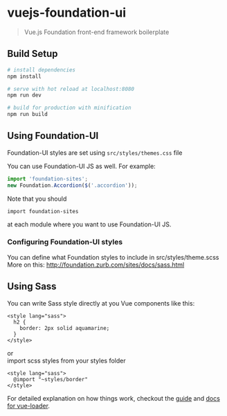 # vuejs-foundation-ui

> Vue.js Foundation front-end framework boilerplate

## Build Setup

``` bash
# install dependencies
npm install

# serve with hot reload at localhost:8080
npm run dev

# build for production with minification
npm run build
```

## Using Foundation-UI
Foundation-UI styles are set using ```src/styles/themes.css``` file 
  
You can use Foundation-UI JS as well. For example:

```js
import 'foundation-sites';
new Foundation.Accordion($('.accordion'));
```
  
    
  Note that you should 
```
import foundation-sites
```
at each
module where you want to use Foundation-UI JS. 

### Configuring Foundation-UI styles
You can define what Foundation styles to include in src/styles/theme.scss 
More on this: http://foundation.zurb.com/sites/docs/sass.html

## Using Sass

You can write Sass style directly at you Vue components like this:
```
<style lang="sass">
  h2 {
    border: 2px solid aquamarine;
  }
</style>
```
or  
import scss styles from your styles folder

```
<style lang="sass">
  @import "~styles/border"
</style>
```

For detailed explanation on how things work, checkout the [guide](http://vuejs-templates.github.io/webpack/) and [docs for vue-loader](http://vuejs.github.io/vue-loader).
